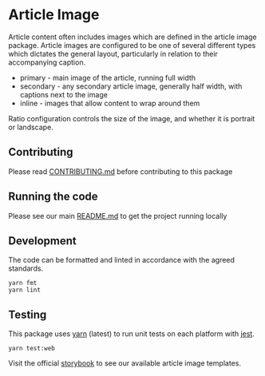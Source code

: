 # Article Image

Article content often includes images which are defined in the article image
package. Article images are configured to be one of several different types
which dictates the general layout, particularly in relation to their
accompanying caption.

- primary - main image of the article, running full width
- secondary - any secondary article image, generally half width, with captions
  next to the image
- inline - images that allow content to wrap around them

Ratio configuration controls the size of the image, and whether it is portrait
or landscape.

## Contributing

Please read [CONTRIBUTING.md](./CONTRIBUTING.md) before contributing to this
package

## Running the code

Please see our main [README.md](../README.md) to get the project running locally

## Development

The code can be formatted and linted in accordance with the agreed standards.

```
yarn fmt
yarn lint
```

## Testing

This package uses [yarn](https://yarnpkg.com) (latest) to run unit tests on each
platform with [jest](https://facebook.github.io/jest/).

```
yarn test:web
```

Visit the official
[storybook](http://components.thetimes.co.uk/?knob-Size%20of%20ad%20placeholder%3A=default&selectedKind=Primitives%2FArticle%20Image&selectedStory=Primary&full=0&addons=1&stories=1&panelRight=0&addonPanel=storybooks%2Fstorybook-addon-knobs)
to see our available article image templates.

